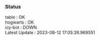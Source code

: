 ### Status


table : OK  
hogwarts : OK  
icy-bot : DOWN  
Latest Update : 2023-08-12 17:05:26.969551
